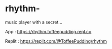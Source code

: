 # rhythm-

music player with a secret...

App : https://rhythm.toffeepudding.repl.co

Replit : https://replit.com/@ToffeePudding/rhythm
